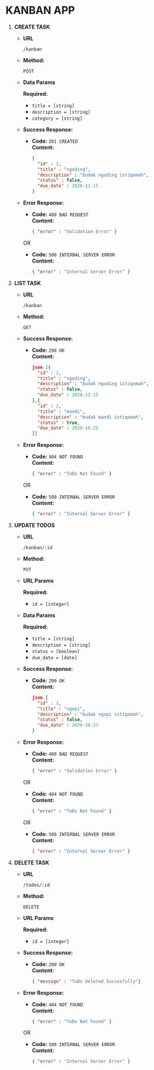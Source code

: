 # KANBAN APP #

1. **CREATE TASK**

    * **URL**

      `/kanban`

    * **Method:**

      `POST`

    * **Data Params**

      **Required:**

      - `title = [string]`
      - `description = [string]`
      - `category = [string]`

    * **Success Response:**

      * **Code:** `201 CREATED` <br />
        **Content:** 
        ```json 
        { 
          "id" : 1,
          "title" : "ngoding",
          "description" : "budak ngoding istiqomah",
          "status" : false,
          "due_date" : 2020-12-15
        }
        ```
    
    * **Error Response:**

      * **Code:** `400 BAD REQUEST` <br />
        **Content:** 
        ```json
        { "error" : "Validation Error" }
        ```

      OR

      * **Code:** `500 INTERNAL SERVER ERROR` <br />
        **Content:** 
        ```json
        { "error" : "Internal Server Error" }
        ```

2. **LIST TASK**

    * **URL**

      `/kanban`

    * **Method:**

      `GET`

    * **Success Response:**

      * **Code:** `200 OK` <br />
        **Content:** 
        ```json 
        json [{ 
          "id" : 1,
          "title" : "ngoding",
          "description" : "budak ngoding istiqomah",
          "status" : false,
          "due_date" : 2020-12-15
        },{
          "id" : 2,
          "title" : "mandi",
          "description" : "budak mandi istiqomah",
          "status" : true,
          "due_date" : 2020-10-25
        }]
        ```
    
    * **Error Response:**

      * **Code:** `404 NOT FOUND` <br />
        **Content:** 
        ```json
        { "error" : "ToDo Not Found" }
        ```

      OR

      * **Code:** `500 INTERNAL SERVER ERROR` <br />
        **Content:** 
        ```json
        { "error" : "Internal Server Error" }
        ```

3. **UPDATE TODOS**

    * **URL**

      `/kanban/:id`

    * **Method:**

      `PUT`
      
    *  **URL Params** 

        **Required:**

        - `id = [integer]`

    * **Data Params**

        **Required:**

        - `title = [string]`
        - `description = [string]`
        - `status = [boolean]`
        - `due_date = [date]`

    * **Success Response:**

      * **Code:** `200 OK` <br />
        **Content:** 
        ```json 
        json { 
          "id" : 1,
          "title" : "ngopi",
          "description" : "budak ngopi istiqomah",
          "status" : false,
          "due_date" : 2020-10-27
        }
        ```
    
    * **Error Response:**

      * **Code:** `400 BAD REQUEST` <br />
        **Content:** 
        ```json
        { "error" : "Validation Error" }
        ```

      OR

      * **Code:** `404 NOT FOUND` <br />
        **Content:** 
        ```json
        { "error" : "ToDo Not Found" }
        ```

      OR

      * **Code:** `500 INTERNAL SERVER ERROR` <br />
        **Content:** 
        ```json
        { "error" : "Internal Server Error" }
        ```

5. **DELETE TASK**

    * **URL**

      `/todos/:id`

    * **Method:**

      `DELETE`
      
    *  **URL Params** 

        **Required:**

        - `id = [integer]`

    * **Success Response:**

      * **Code:** `200 OK` <br />
        **Content:** 
        ```json 
        { "message" : "ToDo Deleted Succesfully"}
        ```
    
    * **Error Response:**

      * **Code:** `404 NOT FOUND` <br />
        **Content:** 
        ```json
        { "error" : "ToDo Not Found" }
        ```

      OR

      * **Code:** `500 INTERNAL SERVER ERROR` <br />
        **Content:** 
        ```json
        { "error" : "Internal Server Error" }
        ```
